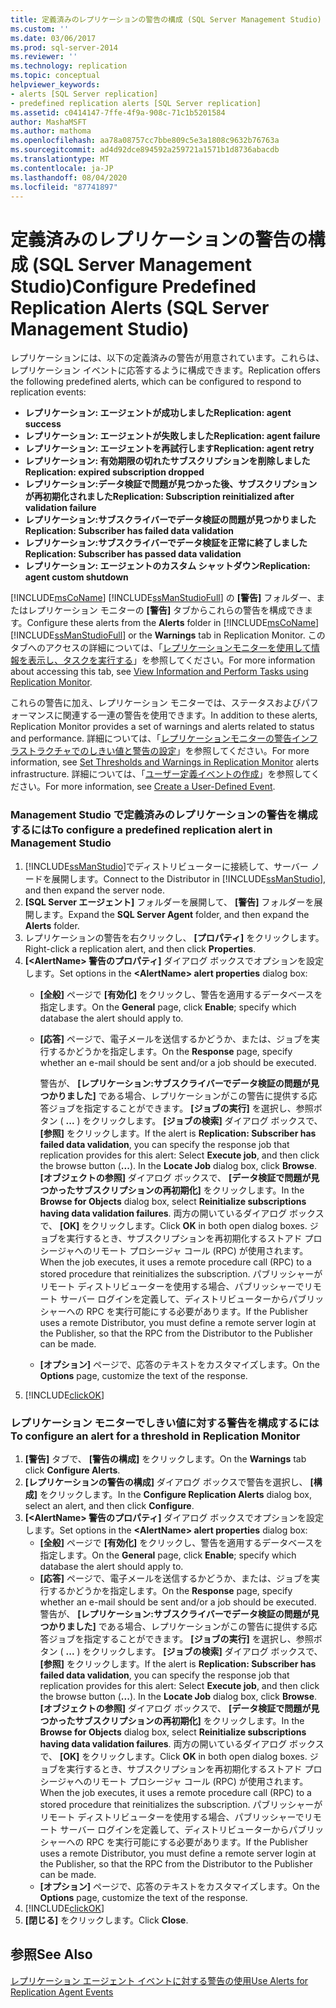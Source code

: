 ```yaml
---
title: 定義済みのレプリケーションの警告の構成 (SQL Server Management Studio) | Microsoft Docs
ms.custom: ''
ms.date: 03/06/2017
ms.prod: sql-server-2014
ms.reviewer: ''
ms.technology: replication
ms.topic: conceptual
helpviewer_keywords:
- alerts [SQL Server replication]
- predefined replication alerts [SQL Server replication]
ms.assetid: c0414147-7ffe-4f9a-908c-71c1b5201584
author: MashaMSFT
ms.author: mathoma
ms.openlocfilehash: aa78a08757cc7bbe809c5e3a1808c9632b76763a
ms.sourcegitcommit: ad4d92dce894592a259721a1571b1d8736abacdb
ms.translationtype: MT
ms.contentlocale: ja-JP
ms.lasthandoff: 08/04/2020
ms.locfileid: "87741897"
---
```

# <a name="configure-predefined-replication-alerts-sql-server-management-studio"></a><span data-ttu-id="2c6cc-102">定義済みのレプリケーションの警告の構成 (SQL Server Management Studio)</span><span class="sxs-lookup"><span data-stu-id="2c6cc-102">Configure Predefined Replication Alerts (SQL Server Management Studio)</span></span>
  <span data-ttu-id="2c6cc-103">レプリケーションには、以下の定義済みの警告が用意されています。これらは、レプリケーション イベントに応答するように構成できます。</span><span class="sxs-lookup"><span data-stu-id="2c6cc-103">Replication offers the following predefined alerts, which can be configured to respond to replication events:</span></span>  
  
-   <span data-ttu-id="2c6cc-104">**レプリケーション: エージェントが成功しました**</span><span class="sxs-lookup"><span data-stu-id="2c6cc-104">**Replication: agent success**</span></span>    
-   <span data-ttu-id="2c6cc-105">**レプリケーション: エージェントが失敗しました**</span><span class="sxs-lookup"><span data-stu-id="2c6cc-105">**Replication: agent failure**</span></span>    
-   <span data-ttu-id="2c6cc-106">**レプリケーション: エージェントを再試行します**</span><span class="sxs-lookup"><span data-stu-id="2c6cc-106">**Replication: agent retry**</span></span>    
-   <span data-ttu-id="2c6cc-107">**レプリケーション: 有効期限の切れたサブスクリプションを削除しました**</span><span class="sxs-lookup"><span data-stu-id="2c6cc-107">**Replication: expired subscription dropped**</span></span>    
-   <span data-ttu-id="2c6cc-108">**レプリケーション:データ検証で問題が見つかった後、サブスクリプションが再初期化されました**</span><span class="sxs-lookup"><span data-stu-id="2c6cc-108">**Replication: Subscription reinitialized after validation failure**</span></span>    
-   <span data-ttu-id="2c6cc-109">**レプリケーション:サブスクライバーでデータ検証の問題が見つかりました**</span><span class="sxs-lookup"><span data-stu-id="2c6cc-109">**Replication: Subscriber has failed data validation**</span></span>    
-   <span data-ttu-id="2c6cc-110">**レプリケーション:サブスクライバーでデータ検証を正常に終了しました**</span><span class="sxs-lookup"><span data-stu-id="2c6cc-110">**Replication: Subscriber has passed data validation**</span></span>    
-   <span data-ttu-id="2c6cc-111">**レプリケーション: エージェントのカスタム シャットダウン**</span><span class="sxs-lookup"><span data-stu-id="2c6cc-111">**Replication: agent custom shutdown**</span></span>  
  
 <span data-ttu-id="2c6cc-112">[!INCLUDE[msCoName](../../../includes/msconame-md.md)] [!INCLUDE[ssManStudioFull](../../../includes/ssmanstudiofull-md.md)] の **[警告]** フォルダー、またはレプリケーション モニターの **[警告]** タブからこれらの警告を構成できます。</span><span class="sxs-lookup"><span data-stu-id="2c6cc-112">Configure these alerts from the **Alerts** folder in [!INCLUDE[msCoName](../../../includes/msconame-md.md)] [!INCLUDE[ssManStudioFull](../../../includes/ssmanstudiofull-md.md)] or the **Warnings** tab in Replication Monitor.</span></span> <span data-ttu-id="2c6cc-113">このタブへのアクセスの詳細については、「[レプリケーションモニターを使用して情報を表示し、タスクを実行する](../monitor/view-information-and-perform-tasks-replication-monitor.md)」を参照してください。</span><span class="sxs-lookup"><span data-stu-id="2c6cc-113">For more information about accessing this tab, see [View Information and Perform Tasks using Replication Monitor](../monitor/view-information-and-perform-tasks-replication-monitor.md).</span></span>  
  
 <span data-ttu-id="2c6cc-114">これらの警告に加え、レプリケーション モニターでは、ステータスおよびパフォーマンスに関連する一連の警告を使用できます。</span><span class="sxs-lookup"><span data-stu-id="2c6cc-114">In addition to these alerts, Replication Monitor provides a set of warnings and alerts related to status and performance.</span></span> <span data-ttu-id="2c6cc-115">詳細については、「[レプリケーションモニターの警告インフラストラクチャでのしきい値と警告の設定](../monitor/set-thresholds-and-warnings-in-replication-monitor.md)」を参照してください。</span><span class="sxs-lookup"><span data-stu-id="2c6cc-115">For more information, see [Set Thresholds and Warnings in Replication Monitor](../monitor/set-thresholds-and-warnings-in-replication-monitor.md) alerts infrastructure.</span></span> <span data-ttu-id="2c6cc-116">詳細については、「[ユーザー定義イベントの作成](../../../ssms/agent/create-a-user-defined-event.md)」を参照してください。</span><span class="sxs-lookup"><span data-stu-id="2c6cc-116">For more information, see [Create a User-Defined Event](../../../ssms/agent/create-a-user-defined-event.md).</span></span>  
  
### <a name="to-configure-a-predefined-replication-alert-in-management-studio"></a><span data-ttu-id="2c6cc-117">Management Studio で定義済みのレプリケーションの警告を構成するには</span><span class="sxs-lookup"><span data-stu-id="2c6cc-117">To configure a predefined replication alert in Management Studio</span></span>  
  
1.  <span data-ttu-id="2c6cc-118">[!INCLUDE[ssManStudio](../../../includes/ssmanstudio-md.md)]でディストリビューターに接続して、サーバー ノードを展開します。</span><span class="sxs-lookup"><span data-stu-id="2c6cc-118">Connect to the Distributor in [!INCLUDE[ssManStudio](../../../includes/ssmanstudio-md.md)], and then expand the server node.</span></span>    
2.  <span data-ttu-id="2c6cc-119">**[SQL Server エージェント]** フォルダーを展開して、 **[警告]** フォルダーを展開します。</span><span class="sxs-lookup"><span data-stu-id="2c6cc-119">Expand the **SQL Server Agent** folder, and then expand the **Alerts** folder.</span></span>    
3.  <span data-ttu-id="2c6cc-120">レプリケーションの警告を右クリックし、 **[プロパティ]** をクリックします。</span><span class="sxs-lookup"><span data-stu-id="2c6cc-120">Right-click a replication alert, and then click **Properties**.</span></span>    
4.  <span data-ttu-id="2c6cc-121">**[\<AlertName> 警告のプロパティ]** ダイアログ ボックスでオプションを設定します。</span><span class="sxs-lookup"><span data-stu-id="2c6cc-121">Set options in the **\<AlertName> alert properties** dialog box:</span></span>    
    -   <span data-ttu-id="2c6cc-122">**[全般]** ページで **[有効化]** をクリックし、警告を適用するデータベースを指定します。</span><span class="sxs-lookup"><span data-stu-id="2c6cc-122">On the **General** page, click **Enable**; specify which database the alert should apply to.</span></span>    
    -   <span data-ttu-id="2c6cc-123">**[応答]** ページで、電子メールを送信するかどうか、または、ジョブを実行するかどうかを指定します。</span><span class="sxs-lookup"><span data-stu-id="2c6cc-123">On the **Response** page, specify whether an e-mail should be sent and/or a job should be executed.</span></span>  
  
         <span data-ttu-id="2c6cc-124">警告が、 **[レプリケーション:サブスクライバーでデータ検証の問題が見つかりました]** である場合、レプリケーションがこの警告に提供する応答ジョブを指定することができます。 **[ジョブの実行]** を選択し、参照ボタン ( **...** ) をクリックします。 **[ジョブの検索]** ダイアログ ボックスで、 **[参照]** をクリックします。</span><span class="sxs-lookup"><span data-stu-id="2c6cc-124">If the alert is **Replication: Subscriber has failed data validation**, you can specify the response job that replication provides for this alert: Select **Execute job**, and then click the browse button (**...**). In the **Locate Job** dialog box, click **Browse**.</span></span> <span data-ttu-id="2c6cc-125">**[オブジェクトの参照]** ダイアログ ボックスで、 **[データ検証で問題が見つかったサブスクリプションの再初期化]** をクリックします。</span><span class="sxs-lookup"><span data-stu-id="2c6cc-125">In the **Browse for Objects** dialog box, select **Reinitialize subscriptions having data validation failures**.</span></span> <span data-ttu-id="2c6cc-126">両方の開いているダイアログ ボックスで、 **[OK]** をクリックします。</span><span class="sxs-lookup"><span data-stu-id="2c6cc-126">Click **OK** in both open dialog boxes.</span></span> <span data-ttu-id="2c6cc-127">ジョブを実行するとき、サブスクリプションを再初期化するストアド プロシージャへのリモート プロシージャ コール (RPC) が使用されます。</span><span class="sxs-lookup"><span data-stu-id="2c6cc-127">When the job executes, it uses a remote procedure call (RPC) to a stored procedure that reinitializes the subscription.</span></span> <span data-ttu-id="2c6cc-128">パブリッシャーがリモート ディストリビューターを使用する場合、パブリッシャーでリモート サーバー ログインを定義して、ディストリビューターからパブリッシャーへの RPC を実行可能にする必要があります。</span><span class="sxs-lookup"><span data-stu-id="2c6cc-128">If the Publisher uses a remote Distributor, you must define a remote server login at the Publisher, so that the RPC from the Distributor to the Publisher can be made.</span></span>   
    -   <span data-ttu-id="2c6cc-129">**[オプション]** ページで、応答のテキストをカスタマイズします。</span><span class="sxs-lookup"><span data-stu-id="2c6cc-129">On the **Options** page, customize the text of the response.</span></span>    
5.  [!INCLUDE[clickOK](../../../includes/clickok-md.md)]  
  
### <a name="to-configure-an-alert-for-a-threshold-in-replication-monitor"></a><span data-ttu-id="2c6cc-130">レプリケーション モニターでしきい値に対する警告を構成するには</span><span class="sxs-lookup"><span data-stu-id="2c6cc-130">To configure an alert for a threshold in Replication Monitor</span></span>  
  
1.  <span data-ttu-id="2c6cc-131">**[警告]** タブで、 **[警告の構成]** をクリックします。</span><span class="sxs-lookup"><span data-stu-id="2c6cc-131">On the **Warnings** tab click **Configure Alerts**.</span></span>    
2.  <span data-ttu-id="2c6cc-132">**[レプリケーションの警告の構成]** ダイアログ ボックスで警告を選択し、 **[構成]** をクリックします。</span><span class="sxs-lookup"><span data-stu-id="2c6cc-132">In the **Configure Replication Alerts** dialog box, select an alert, and then click **Configure**.</span></span>    
3.  <span data-ttu-id="2c6cc-133">**[\<AlertName> 警告のプロパティ]** ダイアログ ボックスでオプションを設定します。</span><span class="sxs-lookup"><span data-stu-id="2c6cc-133">Set options in the **\<AlertName> alert properties** dialog box:</span></span>    
    -   <span data-ttu-id="2c6cc-134">**[全般]** ページで **[有効化]** をクリックし、警告を適用するデータベースを指定します。</span><span class="sxs-lookup"><span data-stu-id="2c6cc-134">On the **General** page, click **Enable**; specify which database the alert should apply to.</span></span>    
    -   <span data-ttu-id="2c6cc-135">**[応答]** ページで、電子メールを送信するかどうか、または、ジョブを実行するかどうかを指定します。</span><span class="sxs-lookup"><span data-stu-id="2c6cc-135">On the **Response** page, specify whether an e-mail should be sent and/or a job should be executed.</span></span>    
         <span data-ttu-id="2c6cc-136">警告が、 **[レプリケーション:サブスクライバーでデータ検証の問題が見つかりました]** である場合、レプリケーションがこの警告に提供する応答ジョブを指定することができます。 **[ジョブの実行]** を選択し、参照ボタン ( **...** ) をクリックします。 **[ジョブの検索]** ダイアログ ボックスで、 **[参照]** をクリックします。</span><span class="sxs-lookup"><span data-stu-id="2c6cc-136">If the alert is **Replication: Subscriber has failed data validation**, you can specify the response job that replication provides for this alert: Select **Execute job**, and then click the browse button (**...**). In the **Locate Job** dialog box, click **Browse**.</span></span> <span data-ttu-id="2c6cc-137">**[オブジェクトの参照]** ダイアログ ボックスで、 **[データ検証で問題が見つかったサブスクリプションの再初期化]** をクリックします。</span><span class="sxs-lookup"><span data-stu-id="2c6cc-137">In the **Browse for Objects** dialog box, select **Reinitialize subscriptions having data validation failures**.</span></span> <span data-ttu-id="2c6cc-138">両方の開いているダイアログ ボックスで、 **[OK]** をクリックします。</span><span class="sxs-lookup"><span data-stu-id="2c6cc-138">Click **OK** in both open dialog boxes.</span></span> <span data-ttu-id="2c6cc-139">ジョブを実行するとき、サブスクリプションを再初期化するストアド プロシージャへのリモート プロシージャ コール (RPC) が使用されます。</span><span class="sxs-lookup"><span data-stu-id="2c6cc-139">When the job executes, it uses a remote procedure call (RPC) to a stored procedure that reinitializes the subscription.</span></span> <span data-ttu-id="2c6cc-140">パブリッシャーがリモート ディストリビューターを使用する場合、パブリッシャーでリモート サーバー ログインを定義して、ディストリビューターからパブリッシャーへの RPC を実行可能にする必要があります。</span><span class="sxs-lookup"><span data-stu-id="2c6cc-140">If the Publisher uses a remote Distributor, you must define a remote server login at the Publisher, so that the RPC from the Distributor to the Publisher can be made.</span></span>   
    -   <span data-ttu-id="2c6cc-141">**[オプション]** ページで、応答のテキストをカスタマイズします。</span><span class="sxs-lookup"><span data-stu-id="2c6cc-141">On the **Options** page, customize the text of the response.</span></span>    
4.  [!INCLUDE[clickOK](../../../includes/clickok-md.md)]    
5.  <span data-ttu-id="2c6cc-142">**[閉じる]** をクリックします。</span><span class="sxs-lookup"><span data-stu-id="2c6cc-142">Click **Close**.</span></span>  
  
## <a name="see-also"></a><span data-ttu-id="2c6cc-143">参照</span><span class="sxs-lookup"><span data-stu-id="2c6cc-143">See Also</span></span>  
 [<span data-ttu-id="2c6cc-144">レプリケーション エージェント イベントに対する警告の使用</span><span class="sxs-lookup"><span data-stu-id="2c6cc-144">Use Alerts for Replication Agent Events</span></span>](../agents/use-alerts-for-replication-agent-events.md)  
  
  
